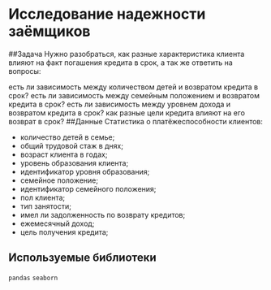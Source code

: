 # Исследование надежности заёмщиков
##Задача
Нужно разобраться, как разные характеристика клиента влияют на факт погашения кредита в срок, а так же ответить на вопросы:

есть ли зависимость между количеством детей и возвратом кредита в срок?
есть ли зависимость между семейным положением и возвратом кредита в срок?
есть ли зависимость между уровнем дохода и возвратом кредита в срок?
как разные цели кредита влияют на его возврат в срок?
##Данные
Статистика о платёжеспособности клиентов:

- количество детей в семье;
- общий трудовой стаж в днях;
- возраст клиента в годах;
- уровень образования клиента;
- идентификатор уровня образования;
- семейное положение;
- идентификатор семейного положения;
- пол клиента;
- тип занятости;
- имел ли задолженность по возврату кредитов;
- ежемесячный доход;
- цель получения кредита;
## Используемые библиотеки
`pandas` `seaborn`
